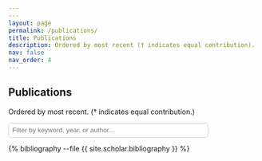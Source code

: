 ```yaml
---
---
layout: page
permalink: /publications/
title: Publications
description: Ordered by most recent († indicates equal contribution).
nav: false
nav_order: 4
---
```

<div class="publications">

  <h2>Publications</h2>
  <p>Ordered by most recent. († indicates equal contribution.)</p>

  <!-- Filter bar -->
  <input type="text" id="pubFilter" placeholder="Filter by keyword, year, or author..." style="margin-bottom: 1em; padding: 0.5em; width: 100%; max-width: 400px; border-radius: 5px; border: 1px solid #ccc;">

  <!-- Bibliography list -->
  <div id="pubList">
    {% bibliography --file {{ site.scholar.bibliography }} %}
  </div>

</div>

<script>
  document.addEventListener('DOMContentLoaded', function () {
    const filterInput = document.getElementById('pubFilter');
    const pubList = document.getElementById('pubList');
    const publications = pubList.querySelectorAll('div');

    filterInput.addEventListener('input', function () {
      const filter = this.value.toLowerCase();

      publications.forEach(pub => {
        if (pub.textContent.toLowerCase().includes(filter)) {
          pub.style.display = '';
        } else {
          pub.style.display = 'none';
        }
      });
    });
  });
</script>
